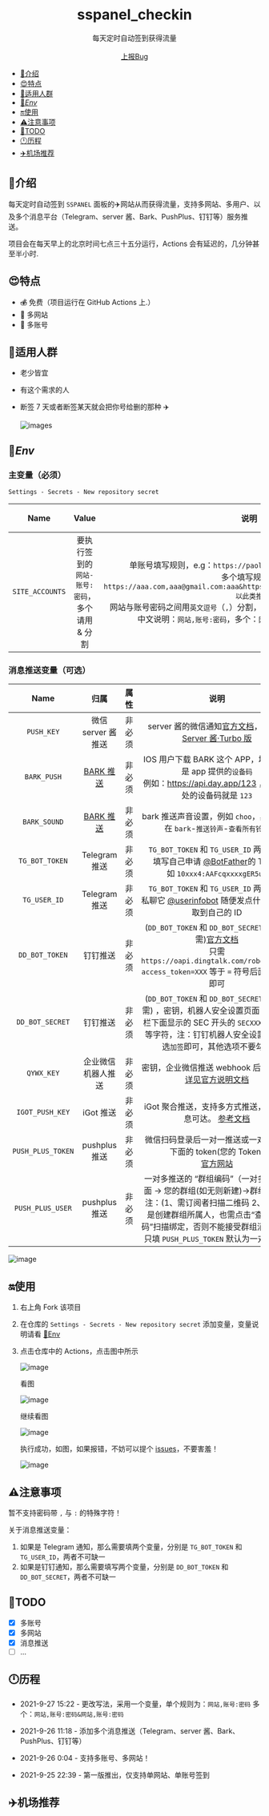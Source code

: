 <p align="center">
    <h1 align="center">sspanel_checkin</h1>
</p>

<p align="center">
    每天定时自动签到获得流量
    <br />
    <br />
    <a href="https://github.com/sudojia/sspanel_checkin/issues/new">上报Bug</a>
  </p>

- [💍介绍](#介绍)
- [😍特点](#特点)
- [👗适用人群](#适用人群)
- [🔑*Env*](#Env)
- [🔛使用](#使用)
- [⚠️注意事项](#%EF%B8%8F注意事项)
- [🎯TODO](#TODO)
- [🕛历程](#历程)
- [✈️机场推荐](#%EF%B8%8F机场推荐)

## 💍介绍

每天定时自动签到  `SSPANEL`  面板的✈️网站从而获得流量，支持多网站、多用户、以及多个消息平台（Telegram、server 酱、Bark、PushPlus、钉钉等）服务推送。

项目会在每天早上的北京时间七点三十五分运行，Actions 会有延迟的，几分钟甚至半小时.

## 😍特点

- ~~💰~~ 免费（项目运行在 GitHub Actions 上.）
- 🔗 多网站
- 📯 多账号

## 👗适用人群

- 老少皆宜

- 有这个需求的人

- 断签 7 天或者断签某天就会把你号给删的那种 ✈️

  ![images](https://cdn.jsdelivr.net/gh/sudojia/sspanel_checkin/img/fources.jpg)

## 🔑*Env*

### 主变量（必须）

`Settings - Secrets - New repository secret`

|      Name       |                     Value                     |                             说明                             | 属性 |
| :-------------: | :-------------------------------------------: | :----------------------------------------------------------: | ---- |
| `SITE_ACCOUNTS` | 要执行签到的`网站-账号:密码`，多个请用 & 分割 | 单账号填写规则，e.g：`https://paolu.com,aaa@gmail.com:123456`<br>多个填写规则：`https://aaa.com,aaa@gmail.com:aaa&https://bbb.com,bbb@gmail.com:bbb&...以此类推`<br>网站与账号密码之间用`英文逗号`（`,`）分割，账号与密码之间用`英文冒号`（`:`）分割<br>中文说明：`网站,账号:密码`，多个：`网站,账号:密码&网站,账号:密码` | 必须 |

### 消息推送变量（可选）

|       Name        |                             归属                             |  属性  |                             说明                             |
| :---------------: | :----------------------------------------------------------: | :----: | :----------------------------------------------------------: |
|    `PUSH_KEY`     |                      微信 server 酱推送                      | 非必须 | server 酱的微信通知[官方文档](http://sc.ftqq.com/3.version)，已兼容 [Server 酱·Turbo 版](https://sct.ftqq.com/) |
|    `BARK_PUSH`    | [BARK 推送](https://apps.apple.com/us/app/bark-customed-notifications/id1403753865) | 非必须 | IOS 用户下载 BARK 这个 APP，填写内容是 app 提供的`设备码`<br>例如：https://api.day.app/123 ，那么此处的设备码就是 `123` |
|   `BARK_SOUND`    | [BARK 推送](https://apps.apple.com/us/app/bark-customed-notifications/id1403753865) | 非必须 | bark 推送声音设置，例如 `choo`，具体值请在 `bark`-`推送铃声`-`查看所有铃声` |
|  `TG_BOT_TOKEN`   |                        Telegram 推送                         | 非必须 | `TG_BOT_TOKEN` 和 `TG_USER_ID` 两者必需<br>填写自己申请 [@BotFather](https://t.me/BotFather)的 Token<br>如 `10xxx4:AAFcqxxxxgER5uw` |
|   `TG_USER_ID`    |                        Telegram 推送                         | 非必须 | `TG_BOT_TOKEN` 和 `TG_USER_ID` 两者必需<br/>私聊它 [@userinfobot](https://t.me/userinfobot) 随便发点什么即可获取到自己的 ID |
|  `DD_BOT_TOKEN`   |                           钉钉推送                           | 非必须 | (`DD_BOT_TOKEN` 和 `DD_BOT_SECRET` 两者必需)[官方文档](https://developers.dingtalk.com/document/app/custom-robot-access) <br>只需 `https://oapi.dingtalk.com/robot/send?access_token=XXX` 等于 `=` 符号后面的 XXX 即可 |
|  `DD_BOT_SECRET`  |                           钉钉推送                           | 非必须 | (`DD_BOT_TOKEN` 和 `DD_BOT_SECRET` 两者必需) ，密钥，机器人安全设置页面，加签一栏下面显示的 SEC 开头的 `SECXXXXXXXXXX` 等字符，注：钉钉机器人安全设置只需勾选`加签`即可，其他选项不要勾选 |
|    `QYWX_KEY`     |                      企业微信机器人推送                      | 非必须 | 密钥，企业微信推送 webhook 后面的 key [详见官方说明文档](https://work.weixin.qq.com/api/doc/90000/90136/91770) |
|  `IGOT_PUSH_KEY`  |                          iGot 推送                           | 非必须 | iGot 聚合推送，支持多方式推送，确保消息可达。 [参考文档](https://wahao.github.io/Bark-MP-helper ) |
| `PUSH_PLUS_TOKEN` |                        pushplus 推送                         | 非必须 | 微信扫码登录后一对一推送或一对多推送下面的 token(您的 Token)<br>[官方网站](http://www.pushplus.plus/) |
| `PUSH_PLUS_USER`  |                        pushplus 推送                         | 非必须 | 一对多推送的 “群组编码”（一对多推送下面 -> 您的群组(如无则新建)->群组编码）<br>注：(1、需订阅者扫描二维码  2、如果您是创建群组所属人，也需点击“查看二维码”扫描绑定，否则不能接受群组消息推送)<br>只填 `PUSH_PLUS_TOKEN` 默认为一对一推送 |

![image](https://cdn.jsdelivr.net/gh/sudojia/sspanel_checkin/img/20210930135300.jpg)

## 🔛使用

1. 右上角 Fork 该项目

2. 在仓库的  `Settings - Secrets - New repository secret`  添加变量，变量说明请看  [🔑Env](#env)

3. 点击仓库中的 Actions，点击图中所示

   ![image](https://cdn.jsdelivr.net/gh/sudojia/sspanel_checkin/img/20210927171440.jpg)

   看图

   ![image](https://cdn.jsdelivr.net/gh/sudojia/sspanel_checkin/img/20210927171527.jpg)

   继续看图

   ![image](https://cdn.jsdelivr.net/gh/sudojia/sspanel_checkin/img/20210927171547.jpg)

   执行成功，如图，如果报错，不妨可以提个 [issues](https://github.com/sudojia/sspanel_checkin/issues/new)，不要害羞！

   ![image](https://cdn.jsdelivr.net/gh/sudojia/sspanel_checkin/img/20210927171605.jpg)

## ⚠️注意事项

暂不支持密码带  `,`  与  `:`  的特殊字符！

关于消息推送变量：

1. 如果是 Telegram 通知，那么需要填两个变量，分别是 `TG_BOT_TOKEN` 和 `TG_USER_ID`，两者不可缺一
2. 如果是钉钉通知，那么需要填写两个变量，分别是 `DD_BOT_TOKEN` 和 `DD_BOT_SECRET`，两者不可缺一

## 🎯TODO

- [x] 多账号
- [x] 多网站
- [x] 消息推送
- [ ] ...

## 🕛历程

- 2021-9-27 15:22 - 更改写法，采用一个变量，单个规则为：`网站,账号:密码`  多个：`网站,账号:密码&网站,账号:密码`

- 2021-9-26 11:18 - 添加多个消息推送（Telegram、server 酱、Bark、PushPlus、钉钉等）

- 2021-9-26 0:04 - 支持多账号、多网站！
- 2021-9-25 22:39 - 第一版推出，仅支持单网站、单账号签到

## ✈️机场推荐
